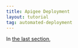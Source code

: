 ```yaml
---
title: Apigee Deployment
layout: tutorial
tag: automated-deployment
---
```

In [the last section](4-automated-deployment.md),

<!--
## [Continue to "Section 6: Apigee Deployment"](6-apigee-deployment.html) ##
-->
